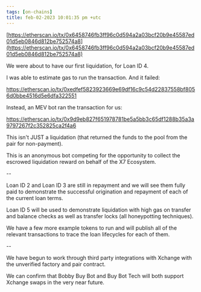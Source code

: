 ```yaml
---
tags: [on-chains]
title: feb-02-2023 10:01:35 pm +utc
---
```


[https://etherscan.io/tx/0x6458746fb3ff96c0d594a2a03bcf20b9e45587ed01d5eb0846d812be752574a8](https://etherscan.io/tx/0x6458746fb3ff96c0d594a2a03bcf20b9e45587ed01d5eb0846d812be752574a8)

We were about to have our first liquidation, for Loan ID 4.

I was able to estimate gas to run the transaction. And it failed:

https://etherscan.io/tx/0xedfef5823923669e69df16c9c54d22837558bf8056d0bbe4516d5e6dfa322551

Instead, an MEV bot ran the transaction for us:

https://etherscan.io/tx/0x9d9eb827f651978781be5a5bb3c65df1288b35a3a9797267f2c352825ca2f4a6

This isn't JUST a liquidation (that returned the funds to the pool from the pair for non-payment).

This is an anonymous bot competing for the opportunity to collect the escrowed liquidation reward on behalf of the X7 Ecosystem.

--

Loan ID 2 and Loan ID 3 are still in repayment and we will see them fully paid to demonstrate the successful origination and repayment of each of the current loan terms.

Loan ID 5 will be used to demonstrate liquidation with high gas on transfer and balance checks as well as transfer locks (all honeypotting techniques).

We have a few more example tokens to run and will publish all of the relevant transactions to trace the loan lifecycles for each of them.

--

We have begun to work through third party integrations with Xchange with the unverified factory and pair contract.

We can confirm that Bobby Buy Bot and Buy Bot Tech will both support Xchange swaps in the very near future.
